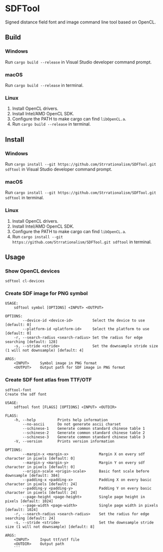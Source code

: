 # SDFTool
Signed distance field font and image command line tool based on OpenCL.

## Build

### Windows

Run `cargo build --release` in Visual Studio developer command prompt.

### macOS

Run `cargo build --release` in terminal.

### Linux

1. Install OpenCL drivers.
2. Install Intel/AMD OpenCL SDK.
3. Configure the PATH to make cargo can find `libOpenCL.a`.
4. Run `cargo build --release` in terminal.

## Install

### Windows
Run `cargo install --git https://github.com/Strrationalism/SDFTool.git sdftool` in Visual Studio developer command prompt.

### macOS
Run `cargo install --git https://github.com/Strrationalism/SDFTool.git sdftool` in terminal.

### Linux
1. Install OpenCL drivers.
2. Install Intel/AMD OpenCL SDK.
3. Configure the PATH to make cargo can find `libOpenCL.a`.
4. Run `cargo install --git https://github.com/Strrationalism/SDFTool.git sdftool` in terminal.

## Usage

### Show OpenCL devices
```
sdftool cl-devices
```

### Create SDF image for PNG symbol
```
USAGE:
    sdftool symbol [OPTIONS] <INPUT> <OUTPUT>

OPTIONS:
        --device-id <device-id>         Select the device to use [default: 0]
        --platform-id <platform-id>     Select the platform to use [default: 0]
    -r, --search-radius <search-radius> Set the radius for edge searching [default: 128]
    -s, --stride <stride>               Set the downsample stride size (1 will not downsample) [default: 4]

ARGS:
    <INPUT>     Symbol image in PNG format
    <OUTPUT>    Output path for SDF image in PNG format
```

### Create SDF font atlas from TTF/OTF
```
sdftool-font
Create the sdf font

USAGE:
    sdftool font [FLAGS] [OPTIONS] <INPUT> <OUTDIR>

FLAGS:
    -h, --help          Prints help information
        --no-ascii      Do not generate ascii charset
        --schinese-1    Generate common standard chinese table 1
        --schinese-2    Generate common standard chinese table 2
        --schinese-3    Generate common standard chinese table 3
    -V, --version       Prints version information

OPTIONS:
        --margin-x <margin-x>              Margin X on every sdf character in pixels [default: 0]
        --margin-y <margin-y>              Margin Y on every sdf character in pixels [default: 0]
        --origin-scale <origin-scale>      Basic font scale before downsample [default: 384]
        --padding-x <padding-x>            Padding X on every basic character in pixels [default: 24]
        --padding-y <padding-y>            Padding Y on every basic character in pixels [default: 24]
        --page-height <page-height>        Single page height in pixels [default: 1024]
        --page-width <page-width>          Single page width in pixels [default: 1024]
    -r, --search-radius <search-radius>    Set the radius for edge searching [default: 24]
    -s, --stride <stride>                  Set the downsample stride size (1 will not downsample) [default: 8]

ARGS:
    <INPUT>     Input ttf/otf file
    <OUTDIR>    Output path
    ```
